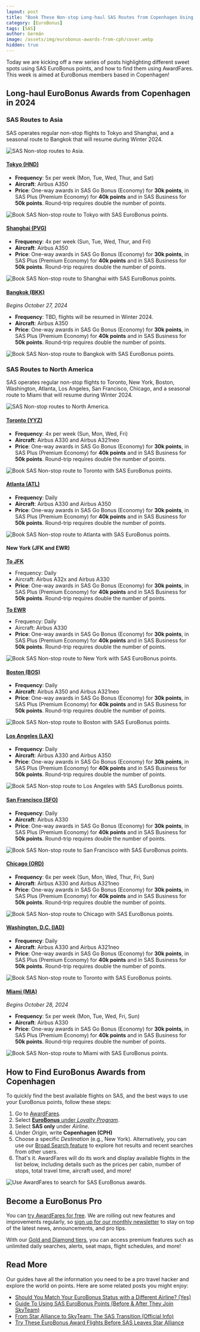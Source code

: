 ```yaml
---
layout: post
title: "Book These Non-stop Long-haul SAS Routes from Copenhagen Using EuroBonus Points (2024)"
category: [EuroBonus]
tags: [SAS]
author: Germán
image: /assets/img/eurobonus-awards-from-cph/cover.webp
hidden: true
---
```


Today we are kicking off a new series of posts highlighting different sweet spots using SAS EuroBonus points, and how to find them using AwardFares. This week is aimed at EuroBonus members based in Copenhagen!

## Long-haul EuroBonus Awards from Copenhagen in 2024

### SAS Routes to Asia

SAS operates regular non-stop flights to Tokyo and Shanghai, and a seasonal route to Bangkok that will resume during Winter 2024.

<img src="../assets/img/eurobonus-awards-from-cph/sas-cph-to-asia.webp" alt="SAS Non-stop routes to Asia." />

#### [Tokyo (HND)](https://awardfares.com/search?CPH.HND.;a:SK;z:sas)

* **Frequency**: 5x per week (Mon, Tue, Wed, Thur, and Sat)
* **Aircraft**: Airbus A350
* **Price**: One-way awards in SAS Go Bonus (Economy) for **30k points**, in SAS Plus (Premium Economy) for **40k points** and in SAS Business for **50k points**. Round-trip requires double the number of points.

<img src="../assets/img/eurobonus-awards-from-cph/tokyo.webp" alt="Book SAS Non-stop route to Tokyo with SAS EuroBonus points." />

#### [Shanghai (PVG)](https://awardfares.com/search?CPH.PVG.;a:SK;z:sas)

* **Frequency**: 4x per week (Sun, Tue, Wed, Thur, and Fri)
* **Aircraft**: Airbus A350
* **Price**: One-way awards in SAS Go Bonus (Economy) for **30k points**, in SAS Plus (Premium Economy) for **40k points** and in SAS Business for **50k points**. Round-trip requires double the number of points.

<img src="../assets/img/eurobonus-awards-from-cph/shanghai.webp" alt="Book SAS Non-stop route to Shanghai with SAS EuroBonus points." />

#### [Bangkok (BKK)](https://awardfares.com/search?CPH.BKK.;a:SK;z:sas)

*Begins October 27, 2024*

* **Frequency**: TBD, flights will be resumed in Winter 2024.
* **Aircraft**: Airbus A350
* **Price**: One-way awards in SAS Go Bonus (Economy) for **30k points**, in SAS Plus (Premium Economy) for **40k points** and in SAS Business for **50k points**. Round-trip requires double the number of points.

<img src="../assets/img/eurobonus-awards-from-cph/bangkok.webp" alt="Book SAS Non-stop route to Bangkok with SAS EuroBonus points." />

### SAS Routes to North America

SAS operates regular non-stop flights to Toronto, New York, Boston, Washington, Atlanta, Los Angeles, San Francisco, Chicago, and a seasonal route to Miami that will resume during Winter 2024.

<img src="../assets/img/eurobonus-awards-from-cph/sas-cph-to-north-america.webp" alt="SAS Non-stop routes to North America." />

#### [Toronto (YYZ)](https://awardfares.com/search?CPH.YYZ.;a:SK;z:sas)

* **Frequency**: 4x per week (Sun, Mon, Wed, Fri)
* **Aircraft**: Airbus A330 and Airbus A321neo
* **Price**: One-way awards in SAS Go Bonus (Economy) for **30k points**, in SAS Plus (Premium Economy) for **40k points** and in SAS Business for **50k points**. Round-trip requires double the number of points.

<img src="../assets/img/eurobonus-awards-from-cph/toronto.webp" alt="Book SAS Non-stop route to Toronto with SAS EuroBonus points." />

#### [Atlanta (ATL)](https://awardfares.com/search?CPH.ATL.;a:SK;z:sas)

* **Frequency**: Daily
* **Aircraft**: Airbus A330 and Airbus A350
* **Price**: One-way awards in SAS Go Bonus (Economy) for **30k points**, in SAS Plus (Premium Economy) for **40k points** and in SAS Business for **50k points**. Round-trip requires double the number of points.

<img src="../assets/img/eurobonus-awards-from-cph/atlanta.webp" alt="Book SAS Non-stop route to Atlanta with SAS EuroBonus points." />

#### New York (JFK and EWR)

[**To JFK**](https://awardfares.com/search?CPH.JFK.;a:SK;z:sas)

* Frequency: Daily
* Aircraft: Airbus A32x and Airbus A330
* **Price**: One-way awards in SAS Go Bonus (Economy) for **30k points**, in SAS Plus (Premium Economy) for **40k points** and in SAS Business for **50k points**. Round-trip requires double the number of points.

[**To EWR**](https://awardfares.com/search?CPH.EWR.;a:SK;z:sas)

* Frequency: Daily
* Aircraft: Airbus A330
* **Price**: One-way awards in SAS Go Bonus (Economy) for **30k points**, in SAS Plus (Premium Economy) for **40k points** and in SAS Business for **50k points**. Round-trip requires double the number of points.

<img src="../assets/img/eurobonus-awards-from-cph/newyork.webp" alt="Book SAS Non-stop route to New York with SAS EuroBonus points." />

#### [Boston (BOS)](https://awardfares.com/search?CPH.BOS.;a:SK;z:sas)

* **Frequency**: Daily
* **Aircraft**: Airbus A350 and Airbus A321neo
* **Price**: One-way awards in SAS Go Bonus (Economy) for **30k points**, in SAS Plus (Premium Economy) for **40k points** and in SAS Business for **50k points**. Round-trip requires double the number of points.

<img src="../assets/img/eurobonus-awards-from-cph/boston.webp" alt="Book SAS Non-stop route to Boston with SAS EuroBonus points." />

#### [Los Angeles (LAX)](https://awardfares.com/search?CPH.LAX.;a:SK;z:sas)

* **Frequency**: Daily
* **Aircraft**: Airbus A330 and Airbus A350
* **Price**: One-way awards in SAS Go Bonus (Economy) for **30k points**, in SAS Plus (Premium Economy) for **40k points** and in SAS Business for **50k points**. Round-trip requires double the number of points.

<img src="../assets/img/eurobonus-awards-from-cph/los-angeles.webp" alt="Book SAS Non-stop route to Los Angeles with SAS EuroBonus points." />

#### [San Francisco (SFO)](https://awardfares.com/search?CPH.SFO.;a:SK;z:sas)

* **Frequency**: Daily
* **Aircraft**: Airbus A330
* **Price**: One-way awards in SAS Go Bonus (Economy) for **30k points**, in SAS Plus (Premium Economy) for **40k points** and in SAS Business for **50k points**. Round-trip requires double the number of points.

<img src="../assets/img/eurobonus-awards-from-cph/sanfrancisco.webp" alt="Book SAS Non-stop route to San Francisco with SAS EuroBonus points." />

#### [Chicago (ORD)](https://awardfares.com/search?CPH.ORD.;a:SK;z:sas)

* **Frequency**: 6x per week (Sun, Mon, Wed, Thur, Fri, Sun)
* **Aircraft**: Airbus A330 and Airbus A321neo
* **Price**: One-way awards in SAS Go Bonus (Economy) for **30k points**, in SAS Plus (Premium Economy) for **40k points** and in SAS Business for **50k points**. Round-trip requires double the number of points.

<img src="../assets/img/eurobonus-awards-from-cph/chicago.webp" alt="Book SAS Non-stop route to Chicago with SAS EuroBonus points." />

#### [Washington, D.C. (IAD)](https://awardfares.com/search?CPH.IAD.;a:SK;z:sas)

* **Frequency**: Daily
* **Aircraft**: Airbus A330 and Airbus A321neo
* **Price**: One-way awards in SAS Go Bonus (Economy) for **30k points**, in SAS Plus (Premium Economy) for **40k points** and in SAS Business for **50k points**. Round-trip requires double the number of points.

<img src="../assets/img/eurobonus-awards-from-cph/washington.webp" alt="Book SAS Non-stop route to Toronto with SAS EuroBonus points." />

#### [Miami (MIA)](https://awardfares.com/search?CPH.MIA.;a:SK;z:sas)

*Begins October 28, 2024*

* **Frequency**: 5x per week (Mon, Tue, Wed, Fri, Sun)
* **Aircraft**: Airbus A330
* **Price**: One-way awards in SAS Go Bonus (Economy) for **30k points**, in SAS Plus (Premium Economy) for **40k points** and in SAS Business for **50k points**. Round-trip requires double the number of points.

<img src="../assets/img/eurobonus-awards-from-cph/miami.webp" alt="Book SAS Non-stop route to Miami with SAS EuroBonus points." />

## How to Find EuroBonus Awards from Copenhagen

To quickly find the best available flights on SAS, and the best ways to use your EuroBonus points, follow these steps:

1. Go to [AwardFares](https://awardfares.com/search?..;z:sas).
2. Select [**EuroBonus** under *Loyalty Program*](https://awardfares.com/search?..;z:sas).
3. Select **SAS only** under *Airline*.
4. Under *Origin*, write **Copenhagen (CPH)**
5. Choose a specific *Destination* (e.g., New York). Alternatively, you can use our [Broad Search feature](https://blog.awardfares.com/broad-search-guide/) to explore hot results and recent searches from other users.
6. That's it. AwardFares will do its work and display available flights in the list below, including details such as the prices per cabin, number of stops, total travel time, aircraft used, and more!

<img src="../assets/img/eurobonus-awards-from-cph/search-eurobonus-with-awardfares.webp" alt="Use AwardFares to search for SAS EuroBonus awards." />

## Become a EuroBonus Pro

You can [try AwardFares for free](https://awardfares.com/). We are rolling out new features and improvements regularly, so [sign up for our monthly newsletter](https://awardfares.com/newsletter) to stay on top of the latest news, announcements, and pro tips.

With our [Gold and Diamond tiers](https://awardfares.com/pricing), you can access premium features such as unlimited daily searches, alerts, seat maps, flight schedules, and more!

## Read More

Our guides have all the information you need to be a pro travel hacker and explore the world on points. Here are some related posts you might enjoy:

- [Should You Match Your EuroBonus Status with a Different Airline? (Yes)](https://blog.awardfares.com/eurobonus-status-match/)
- [Guide To Using SAS EuroBonus Points (Before & After They Join SkyTeam)](https://blog.awardfares.com/eurobonus-guide/)
- [From Star Alliance to SkyTeam: The SAS Transition (Official Info)](https://blog.awardfares.com/sas-transition-to-skyteam/)
- [Try These EuroBonus Award Flights Before SAS Leaves Star Alliance](https://blog.awardfares.com/eurobonus-star-alliance-awards/)
